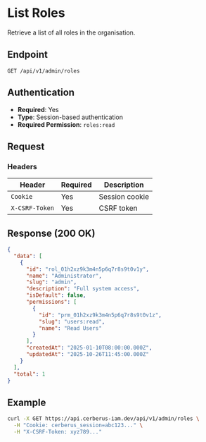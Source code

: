 # List Roles

Retrieve a list of all roles in the organisation.

## Endpoint

```
GET /api/v1/admin/roles
```

## Authentication

- **Required**: Yes
- **Type**: Session-based authentication
- **Required Permission**: `roles:read`

## Request

### Headers

| Header         | Required | Description    |
| -------------- | -------- | -------------- |
| `Cookie`       | Yes      | Session cookie |
| `X-CSRF-Token` | Yes      | CSRF token     |

## Response (200 OK)

```json
{
  "data": [
    {
      "id": "rol_01h2xz9k3m4n5p6q7r8s9t0v1y",
      "name": "Administrator",
      "slug": "admin",
      "description": "Full system access",
      "isDefault": false,
      "permissions": [
        {
          "id": "prm_01h2xz9k3m4n5p6q7r8s9t0v1z",
          "slug": "users:read",
          "name": "Read Users"
        }
      ],
      "createdAt": "2025-01-10T08:00:00.000Z",
      "updatedAt": "2025-10-26T11:45:00.000Z"
    }
  ],
  "total": 1
}
```

## Example

```bash
curl -X GET https://api.cerberus-iam.dev/api/v1/admin/roles \
  -H "Cookie: cerberus_session=abc123..." \
  -H "X-CSRF-Token: xyz789..."
```
